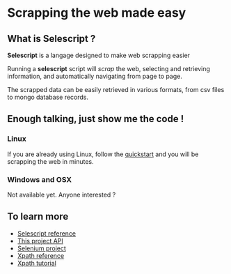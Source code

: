 # Scrapping the web made easy

## What is **Selescript** ?

**Selescript** is a langage designed to make web scrapping easier

Running a **selescript** script will *scrap* the web, selecting and retrieving  
information, and automatically navigating from page to page. 

The scrapped data can be easily retrieved in various formats, from csv files to 
mongo database records.

## Enough talking, just show me the code !

### Linux

If you are already using Linux, follow the [quickstart](pages/quickstart.html) and you will be scrapping the web in minutes.

### Windows and OSX 

Not available yet. Anyone interested ?

## To learn more

* [Selescript reference](reference.md)
* [This project API](../target/site/apidocs/)
* [Selenium project](https://www.seleniumhq.org/)
* [Xpath reference](https://developer.mozilla.org/en-US/docs/Web/XPath)
* [Xpath tutorial](https://www.w3schools.com/xml/xpath_intro.asp)

